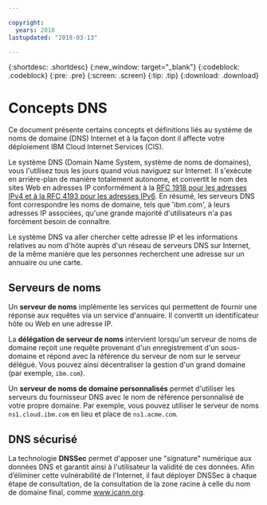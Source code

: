 ```yaml
---

copyright:
  years: 2018
lastupdated: "2018-03-13"

---
```


{:shortdesc: .shortdesc}
{:new_window: target="_blank"}
{:codeblock: .codeblock}
{:pre: .pre}
{:screen: .screen}
{:tip: .tip}
{:download: .download}


# Concepts DNS

Ce document présente certains concepts et définitions liés au système de noms de domaine (DNS) Internet et à la façon dont il affecte votre déploiement IBM Cloud Internet Services (CIS). 

Le système DNS (Domain Name System, système de noms de domaines), vous l'utilisez tous les jours quand vous naviguez sur Internet. Il s'exécute en arrière-plan de manière totalement autonome, et convertit le nom des sites Web en adresses IP conformément à la [RFC 1918 pour les adresses IPv4 et à la RFC 4193 pour les adresses IPv6](https://en.wikipedia.org/wiki/Private_network). En résumé, les serveurs DNS font correspondre les noms de domaine, tels que 'ibm.com', à leurs adresses IP associées, qu'une grande majorité d'utilisateurs n'a pas forcément besoin de connaître.

Le système DNS va aller chercher cette adresse IP et les informations relatives au nom d'hôte auprès d'un réseau de serveurs DNS sur Internet, de la même manière que les personnes recherchent une adresse sur un annuaire ou une carte.

## Serveurs de noms
Un **serveur de noms** implémente les services qui permettent de fournir une réponse aux requêtes via un service d'annuaire. Il convertit un identificateur hôte ou Web en une adresse IP.

La **délégation de serveur de noms** intervient lorsqu'un serveur de noms de domaine reçoit une requête provenant d'un enregistrement d'un sous-domaine et répond avec la référence du serveur de nom sur le serveur délégué. Vous pouvez ainsi décentraliser la gestion d'un grand domaine (par exemple, `ibm.com`).

Un **serveur de noms de domaine personnalisés** permet d'utiliser les serveurs du fournisseur DNS avec le nom de référence personnalisé de votre propre domaine. Par exemple, vous pouvez utiliser le serveur de noms `ns1.cloud.ibm.com` en lieu et place de `ns1.acme.com`.

## DNS sécurisé

La technologie **DNSSec** permet d'apposer une "signature" numérique aux données DNS et garantit ainsi à l'utilisateur la validité de ces données. Afin d’éliminer cette vulnérabilité de l'Internet, il faut déployer DNSSec à chaque étape de consultation, de la consultation de la zone racine à celle du nom de domaine final, comme www.icann.org.
